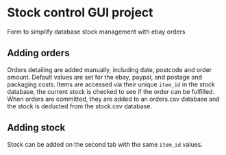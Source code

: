 # Stock control GUI project
Form to simplify database stock management with ebay orders

## Adding orders
Orders detailing are added manually, including date, postcode and order amount. Default values are set for the ebay, paypal, and postage and packaging costs.
Items are accessed via their unique `item_id` in the stock database, the current stock is checked to see if the order can be fulfilled.
When orders are committed, they are added to an orders.csv database and the stock is deducted from the stock.csv database.

## Adding stock
Stock can be added on the second tab with the same `item_id` values.
